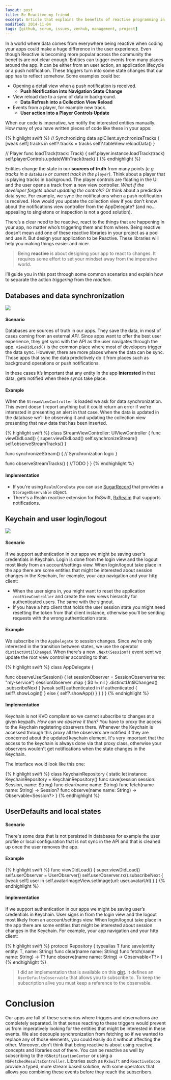 ```yaml
---
layout: post
title: Be Reactive my friend
excerpt: Article that explains the benefits of reactive programming in the iOS world.
modified: 2014-11-04
tags: [github, scrum, issues, zenhub, management, project]
---
```


In a world where data comes from everywhere being reactive when coding your apps could make a huge difference in the user experience. Even though Reactive is becoming more popular across the community the benefits are not clear enough. Entities can trigger events from many places around the app. It can be either from an user action, an application lifecycle or a push notification. These triggers turn into some state changes that our app has to reflect somehow. Some examples could be:

- Opening a detail view when a push notification is received.
  - **Push Notification into Navigation State Change**
- View reload due to a sync of data in background.
  - **Data Refresh into a Collection View Reload**
- Events from a player, for example new track.
  - **User action into a Player Controls Update**

When our code is imperative, we notify the interested entities manually. How many of you have written pieces of code like these in your apps:

{% highlight swift %}
// Synchronizing data
apiClient.synchronizeTracks { [weak self] tracks in
  self?.tracks = tracks
  self?.tableView.reloadData()
}

// Player
func loadTrack(track: Track) {
  self.player.instance.loadTrack(track)
  self.playerControls.updateWithTrack(track)
}
{% endhighlight %}

Entities change the state in our **sources of truth** from many points *(e.g. tracks in a `database` or current track in the `player`)*. Think about a player that is playing tracks in background. The player controls are floating in the UI and the user opens a track from a new view controller. *What if the developer forgets about updating the controls?* Or think about a predictive data sync. For example, we sync the notifications when a push notification is received. How would you update the collection view if you don't know about the notifications view controller from the AppDelegate? (and no... appealing to singletons or inspection is not a good solution). 

There’s a clear need to be reactive, react to the things that are happening in your app, no matter who’s triggering them and from where. Being reactive doesn’t mean add one of these reactive libraries in your project as a pod and use it. But design your application to be Reactive. These libraries will help you making things easier and nicer.

> Being **reactive** is about designing your app to react to changes. It requires some effort to set your mindset away from the imperative world.

I’ll guide you in this post through some common scenarios and explain how to separate the action *triggering* from the *reaction*.

## Databases and data synchronization

![]({{site.url}}/images/posts/reactive-database.png)

#### Scenario
Databases are sources of truth in our apps. They save the data, in most of cases coming from an external *API*. Since apps want to offer the best user experience, they get sync with the API as the user navigates through the app. `viewDidLoad()` is the common place where most of developers trigger the data sync. However, there are more places where the data can be sync. Those apps that sync the data predictively do it from places such as background operations or push notifications. 

In these cases it’s important that any entity in the app **interested** in that data, gets notified when these syncs take place.

#### Example

When the `StreamViewController` is loaded we ask for data synchronization. This event doesn't report anything but it could return an error if we're interested in presenting an alert in that case. When the data is updated in the database we'll be observing it and updating the collection view presenting that new data that has been inserted.

{% highlight swift %}
class StreamViewController: UIViewController {
  func viewDidLoad() {
    super.viewDidLoad()
    self.synchronizeStream()
    self.observeStreamTracks()
  } 

  func synchronizeStream() {
   // Synchronization logic
  }

  func observeStreamTracks() {
    //TODO
  }
}
{% endhighlight %}

#### Implementation
- If you're using `Realm`/`CoreData` you can use [SugarRecord](https://github.com/pepibumur/sugarrecord) that provides a `StorageObservable` object.
- There's a Realm reactive extension for RxSwift, [RxRealm](https://github.com/RxSwiftCommunity/RxRealm) that supports notifications.

## Keychain and user login/logout

![]({{site.url}}/images/posts/reactive-keychain.png)

#### Scenario

If we support authentication in our apps we might be saving user's credentials in Keychain. Login is done from the login view and the logout most likely from an account/settings view. When login/logout take place in the app there are some entities that might be interested about session changes in the Keychain, for example, your app navigation and your http client:

- When the user signs in, you might want to reset the application `rootViewController` and create the new views hierarchy for authenticated users. The same with the signout.
- If you have a http client that holds the user session state you might need resetting the token from that client instance, otherwise you'll be sending requests with the wrong authentication state.

#### Example

We subscribe in the `AppDelegate` to session changes. Since we're only interested in the transition between states, we use the operator `distinctUntilChanged`. When there's a new `.Next(Session?)` event sent we update the root view controller according to that.

{% highlight swift %}
class AppDelegate {
  
  func observeUserSession() {
     let sessionObserver = SessionObserver(name: "my-service")
     sessionObserver
      .map { $0 != nil }
      .distinctUntilChanged()
      .subscribeNext { [weak self] authenticated in
        if authenticated {
          self?.showLogin()
        } else {
          self?.showApp()
        }
      }
  }
}
{% endhighlight %}

#### Implementation

Keychain is not KVO compliant so we cannot subscribe to changes at a given keypath. *How can we observe it then?* You have to proxy the access to the Keychain registering observers there. Whenever the Keychain is accessed through this proxy all the observers are notified if they are concerned about the updated keychain element.
It's very important that the access to the keychain is always done via that proxy class, otherwise your observers wouldn't get notifications when the state changes in the Keychain.

The interface would look like this one:

{% highlight swift %}
class KeychainRepository {
  static let instance: KeychainRepository = KeychainRepository()
  func save(session session: Session, name: String)
  func clear(name name: String)
  func fetch(name name: String) -> Session?
  func observe(name name: String) -> Observable<Session?> 
}
{% endhighlight %}

## UserDefaults and local states

#### Scenario
There's some data that is not persisted in databases for example the user profile or local configuration that is not sync in the API and that is cleaned up once the user removes the app.


#### Example

{% highlight swift %}
func viewDidLoad() {
  super.viewDidLoad() 
  self.userObserver = UserObserver()
  self.userObserver.rx().subscribeNext { [weak self] user in
    self.avatarImageView.setImage(url: user.avatarUrl)
  }
}
{% endhighlight %}


#### Implementation

If we support authentication in our apps we might be saving user’s credentials in Keychain. User signs in from the login view and the logout most likely from an account/settings view. When login/logout take place in the app there are some entities that might be interested about session changes in the Keychain. For example, your app navigation and your http client:

{% highlight swift %}
protocol Repository {
  typealias T
  func save(entity entity: T, name: String)
  func clear(name name: String)
  func fetch(name name: String) -> T?
  func observe(name name: String) -> Observable<T?> 
}
{% endhighlight %}

> I did an implementation that is available on this [gist](https://gist.github.com/pepibumur/ba7a1b459634ebf29de0772272b8460b). It defines an `UserDefaultsObservable` that allows you to subscribe to. To keep the subscription alive you must keep a reference to the observable.

# Conclusion

Our apps are full of these scenarios where triggers and observations are completely separated. In that sense reacting to these triggers would prevent us from imperatively looking for the entities that might be interested in these events. We also decouple synchronization from fetching so if we wanted to replace any of those elements, you could easily do it without affecting the other. Moreover, don't think that being reactive is about using reactive concepts and libraries out of there. You can be reactive as well by subscribing to the `NSNotificationCenter` or using a `NSFetchedResultsController`. Libraries such as `RxSwift` and `ReactiveCocoa` provide a typed, more stream based solution, with some operators that allows you combining these events before they reach the subscribers.